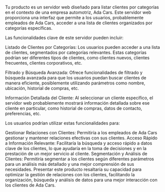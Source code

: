 Tu producto es un servidor web diseñado para listar clientes por categorías en el contexto de una empresa automotriz, Ada Cars. Este servidor web proporciona una interfaz que permite a los usuarios, probablemente empleados de Ada Cars, acceder a una lista de clientes organizados por categorías específicas.

Las funcionalidades clave de este servidor pueden incluir:

Listado de Clientes por Categorías: Los usuarios pueden acceder a una lista de clientes, segmentados por categorías relevantes. Estas categorías podrían ser diferentes tipos de clientes, como clientes nuevos, clientes frecuentes, clientes corporativos, etc.

Filtrado y Búsqueda Avanzada: Ofrece funcionalidades de filtrado y búsqueda avanzada para que los usuarios puedan buscar clientes de manera eficiente, posiblemente utilizando parámetros como nombre, ubicación, historial de compras, etc.

Información Detallada del Cliente: Al seleccionar un cliente específico, el servidor web probablemente mostrará información detallada sobre ese cliente en particular, como historial de compras, datos de contacto, preferencias, etc.

Los usuarios podrían utilizar estas funcionalidades para:

Gestionar Relaciones con Clientes: Permitiría a los empleados de Ada Cars gestionar y mantener relaciones efectivas con sus clientes.
Acceso Rápido a Información Relevante: Facilitaría la búsqueda y acceso rápido a datos clave de los clientes, lo que ayudaría en la toma de decisiones y en la prestación de un mejor servicio al cliente.
Segmentación y Análisis de Clientes: Permitiría segmentar a los clientes según diferentes parámetros para un análisis más detallado y una mejor comprensión de sus necesidades.
Presentar este producto resaltaría su capacidad para optimizar la gestión de relaciones con los clientes, facilitando la organización, búsqueda y análisis de datos para una mejor interacción con los clientes de Ada Cars.

